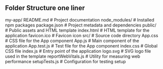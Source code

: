 ## Folder Structure one liner 

my-app/
  README.md             # Project documentation
  node_modules/         # Installed npm packages
  package.json          # Project metadata and dependencies
  public/               # Public assets and HTML template
    index.html          # HTML template for the application
    favicon.ico         # Favicon icon
  src/                  # Source code directory
    App.css             # CSS file for the App component
    App.js              # Main component of the application
    App.test.js         # Test file for the App component
    index.css           # Global CSS file
    index.js            # Entry point of the application
    logo.svg            # SVG logo file used in the template
    reportWebVitals.js  # Utility for measuring web performance
    setupTests.js       # Configuration for testing setup